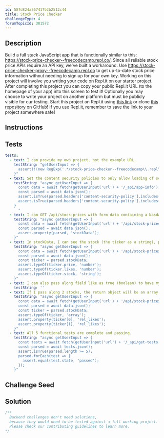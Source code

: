 ```yaml
---
id: 587d824a367417b2b2512c44
title: Stock Price Checker
challengeType: 4
forumTopicId: 301572
---
```


## Description
<section id='description'>
Build a full stack JavaScript app that is functionally similar to this: <a href="https://stock-price-checker--freecodecamp.repl.co/" target="_blank">https://stock-price-checker--freecodecamp.repl.co/</a>.
Since all reliable stock price APIs require an API key, we've built a workaround. Use <a href="https://stock-price-checker-proxy--freecodecamp.repl.co" target="_blank">https://stock-price-checker-proxy--freecodecamp.repl.co</a> to get up-to-date stock price information without needing to sign up for your own key.
Working on this project will involve you writing your code on Repl.it on our starter project. After completing this project you can copy your public Repl.it URL (to the homepage of your app) into this screen to test it! Optionally you may choose to write your project on another platform but must be publicly visible for our testing.
Start this project on Repl.it using <a href="https://repl.it/github/freeCodeCamp/boilerplate-project-stockchecker">this link</a> or clone <a href='https://github.com/freeCodeCamp/boilerplate-project-stockchecker/'>this repository</a> on GitHub! If you use Repl.it, remember to save the link to your project somewhere safe!
</section>

## Instructions
<section id='instructions'>

</section>

## Tests
<section id='tests'>

```yml
tests:
  - text: I can provide my own project, not the example URL.
    testString: "getUserInput => {
      assert(!(new RegExp('.*/stock-price-checker--freecodecamp\\.repl\\.co')).test(getUserInput('url')));
    }"
  - text: Set the content security policies to only allow loading of scripts and CSS from your server.
    testString: "async getUserInput => {
      const data = await fetch(getUserInput('url') + '/_api/app-info');
      const parsed = await data.json();
      assert.isTrue(parsed.headers['content-security-policy'].includes('script-src \\'self\\''));
      assert.isTrue(parsed.headers['content-security-policy'].includes('style-src \\'self\\''));
    }
      "
  - text: I can GET /api/stock-prices with form data containing a Nasdaq stock ticker and receive back an object stockData.
    testString: "async getUserInput => {
      const data = await fetch(getUserInput('url') + '/api/stock-prices?stock=GOOG');
      const parsed = await data.json();
      assert.property(parsed, 'stockData');
    }"
  - text: In stockData, I can see the stock (the ticker as a string), price (decimal in string format), and likes (int).
    testString: "async getUserInput => {
      const data = await fetch(getUserInput('url') + '/api/stock-prices?stock=GOOG');
      const parsed = await data.json();
      const ticker = parsed.stockData;
      assert.typeOf(ticker.price, 'number');
      assert.typeOf(ticker.likes, 'number');
      assert.typeOf(ticker.stock, 'string');
    }"
  - text: I can also pass along field like as true (boolean) to have my like added to the stock(s). Only 1 like per IP should be accepted.
    testString: ''
  - text: If I pass along 2 stocks, the return object will be an array with information about both stocks. Instead of likes, it will display rel_likes (the difference between the likes on both stocks) on both.
    testString: "async getUserInput => {
      const data = await fetch(getUserInput('url') + '/api/stock-prices?stock=GOOG&stock=MSFT');
      const parsed = await data.json();
      const ticker = parsed.stockData;
      assert.typeOf(ticker, 'array');
      assert.property(ticker[0], 'rel_likes');
      assert.property(ticker[1], 'rel_likes');
    }"
  - text: All 5 functional tests are complete and passing.
    testString: "async getUserInput => {
      const tests = await fetch(getUserInput('url') + '/_api/get-tests');
      const parsed = await tests.json();
      assert.isTrue(parsed.length >= 5);
      parsed.forEach(test => {
        assert.equal(test.state, 'passed');
      });
    }"

```

</section>

## Challenge Seed
<section id='challengeSeed'>

</section>

## Solution
<section id='solution'>

```js
/**
  Backend challenges don't need solutions, 
  because they would need to be tested against a full working project. 
  Please check our contributing guidelines to learn more.
*/
```

</section>
